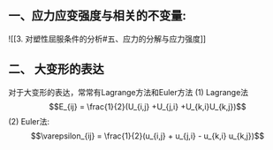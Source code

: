 
## 一、应力应变强度与相关的不变量:
![[3. 对塑性屈服条件的分析#五、应力的分解与应力强度]]

## 二、 大变形的表达
对于大变形的表达，常常有Lagrange方法和Euler方法
(1) Lagrange法
$$E_{ij} = \frac{1}{2}(U_{i,j} +U_{j,i} +U_{k,i}U_{k,j})$$
(2) Euler法:
$$\varepsilon_{ij} = \frac{1}{2}(u_{i,j} + u_{j,i} - u_{k,i} u_{k,j})$$
